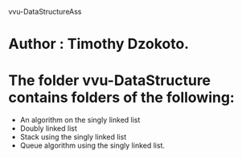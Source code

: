 vvu-DataStructureAss
# Author : Timothy Dzokoto.
# The folder vvu-DataStructure contains folders of the following:
- An algorithm on the singly linked list 
- Doubly linked list
- Stack using the singly linked list
- Queue algorithm using the singly linked list.
